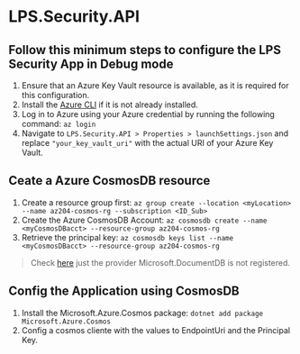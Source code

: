 # LPS.Security.API

## Follow this minimum steps to configure the LPS Security App in Debug mode
1. Ensure that an Azure Key Vault resource is available, as it is required for this configuration.
2. Install the [Azure CLI](https://learn.microsoft.com/en-us/cli/azure/install-azure-cli-linux?pivots=apt "Azure CLI") if it is not already installed.
3. Log in to Azure using your Azure credential by running the following command: `az login`
4. Navigate to `LPS.Security.API > Properties > launchSettings.json` and replace `"your_key_vault_uri"` with the actual URI of your Azure Key Vault. 

## Ceate a Azure CosmosDB resource

1. Create a resource group first:
`az group create --location <myLocation> --name az204-cosmos-rg --subscription <ID_Sub>`
2. Create the Azure CosmosDB Account:
`az cosmosdb create --name <myCosmosDBacct> --resource-group az204-cosmos-rg`
3. Retrieve the principal key:
`az cosmosdb keys list --name <myCosmosDBacct> --resource-group az204-cosmos-rg`

> Check [here](https://learn.microsoft.com/en-us/azure/azure-resource-manager/troubleshooting/error-register-resource-provider?tabs=azure-cli "here") just the provider Microsoft.DocumentDB is not registered.

## Config the Application using CosmosDB
1. Install the Microsoft.Azure.Cosmos package:
`dotnet add package Microsoft.Azure.Cosmos`
2. Config a cosmos cliente with the values to EndpointUri and the Principal Key.